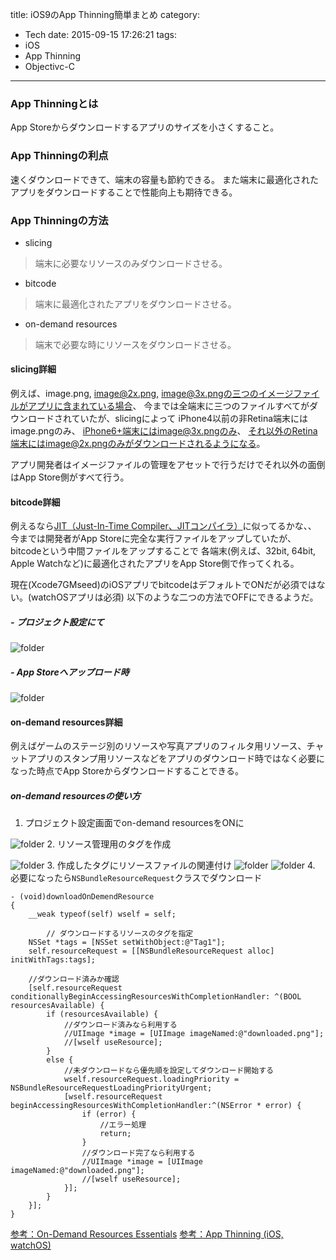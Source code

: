 title: iOS9のApp Thinning簡単まとめ
category:
  - Tech
date: 2015-09-15 17:26:21
tags:
- iOS
- App Thinning
- Objectivc-C
---
### App Thinningとは

App Storeからダウンロードするアプリのサイズを小さくすること。

### App Thinningの利点

速くダウンロードできて、端末の容量も節約できる。
また端末に最適化されたアプリをダウンロードすることで性能向上も期待できる。

### App Thinningの方法

- slicing

> 端末に必要なリソースのみダウンロードさせる。

- bitcode

> 端末に最適化されたアプリをダウンロードさせる。

- on-demand resources

> 端末で必要な時にリソースをダウンロードさせる。


#### slicing詳細

例えば、image.png, image@2x.png, image@3x.pngの三つのイメージファイルがアプリに含まれている場合、
今までは全端末に三つのファイルすべてがダウンロードされていたが、slicingによって
iPhone4以前の非Retina端末にはimage.pngのみ、
iPhone6+端末にはimage@3x.pngのみ、
それ以外のRetina端末にはimage@2x.pngのみがダウンロードされるようになる。

アプリ開発者はイメージファイルの管理をアセットで行うだけでそれ以外の面倒はApp Store側がすべて行う。

#### bitcode詳細

例えるなら[JIT（Just-In-Time Compiler、JITコンパイラ）](https://ja.wikipedia.org/wiki/%E5%AE%9F%E8%A1%8C%E6%99%82%E3%82%B3%E3%83%B3%E3%83%91%E3%82%A4%E3%83%A9)に似ってるかな、、
今までは開発者がApp Storeに完全な実行ファイルをアップしていたが、bitcodeという中間ファイルをアップすることで
各端末(例えば、32bit, 64bit, Apple Watchなど)に最適化されたアプリをApp Store側で作ってくれる。

現在(Xcode7GMseed)のiOSアプリでbitcodeはデフォルトでONだが必須ではない。(watchOSアプリは必須)
以下のような二つの方法でOFFにできるようだ。

##### - プロジェクト設定にて
<a title="folder" class="fancybox" rel="gallery0"><img src="https://qiita-image-store.s3.amazonaws.com/0/25832/c944e2cf-34a3-2b9f-227e-110635d9e3e4.png" style="max-width: 100%"  alt="folder"></a>

##### - App Storeへアップロード時
<a title="folder" class="fancybox" rel="gallery0"><img src="https://qiita-image-store.s3.amazonaws.com/0/25832/9f9e6c08-2d47-a11b-5480-df8e340f9853.png" style="max-width: 100%"  alt="folder"></a>

#### on-demand resources詳細

例えばゲームのステージ別のリソースや写真アプリのフィルタ用リソース、チャットアプリのスタンプ用リソースなどをアプリのダウンロード時ではなく必要になった時点でApp Storeからダウンロードすることできる。

##### on-demand resourcesの使い方

1.  プロジェクト設定画面でon-demand resourcesをONに

<a title="folder" class="fancybox" rel="gallery0"><img src="https://developer.apple.com/library/prerelease/ios/documentation/FileManagement/Conceptual/On_Demand_Resources_Guide/Art/ODR_Enabling_ODR_2x.png" style="max-width: 100%"  alt="folder"></a>
2.  リソース管理用のタグを作成

<a title="folder" class="fancybox" rel="gallery0"><img src="https://developer.apple.com/library/prerelease/ios/documentation/FileManagement/Conceptual/On_Demand_Resources_Guide/Art/ODR_Add_New_Tag_2x.png" style="max-width: 100%"  alt="folder"></a>
3. 作成したタグにリソースファイルの関連付け
<a title="folder" class="fancybox" rel="gallery0"><img src="https://developer.apple.com/library/prerelease/ios/documentation/FileManagement/Conceptual/On_Demand_Resources_Guide/Art/ODR_asset_tag_completion_2x.png" style="max-width: 100%"  alt="folder"></a>
<a title="folder" class="fancybox" rel="gallery0"><img src="https://developer.apple.com/library/prerelease/ios/documentation/FileManagement/Conceptual/On_Demand_Resources_Guide/Art/ODR_asset_tag_completion_file_2x.png" style="max-width: 100%"  alt="folder"></a>
4.  必要になったら`NSBundleResourceRequest`クラスでダウンロード

```objc
- (void)downloadOnDemendResource
{
    __weak typeof(self) wself = self;

        // ダウンロードするリソースのタグを指定
    NSSet *tags = [NSSet setWithObject:@"Tag1"];
    self.resourceRequest = [[NSBundleResourceRequest alloc] initWithTags:tags];
    
    //ダウンロード済みか確認
    [self.resourceRequest conditionallyBeginAccessingResourcesWithCompletionHandler: ^(BOOL resourcesAvailable) {
        if (resourcesAvailable) {
            //ダウンロード済みなら利用する
            //UIImage *image = [UIImage imageNamed:@"downloaded.png"];
            //[wself useResource];
        }
        else {
            //未ダウンロードなら優先順を設定してダウンロード開始する
            wself.resourceRequest.loadingPriority = NSBundleResourceRequestLoadingPriorityUrgent;
            [wself.resourceRequest beginAccessingResourcesWithCompletionHandler:^(NSError * error) {
                if (error) {
                    //エラー処理
                    return;
                }
                //ダウンロード完了なら利用する
                //UIImage *image = [UIImage imageNamed:@"downloaded.png"];
                //[wself useResource];
            }];
        }
    }];
}
```



[参考：On-Demand Resources Essentials](https://developer.apple.com/library/prerelease/ios/documentation/FileManagement/Conceptual/On_Demand_Resources_Guide/index.html)
[参考：App Thinning (iOS, watchOS)](https://developer.apple.com/library/prerelease/ios/documentation/IDEs/Conceptual/AppDistributionGuide/AppThinning/AppThinning.html)

